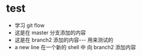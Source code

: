 # test
- 学习 git flow
-  这是在 master 分支添加的内容
-  这是在 branch2 添加的内容--- 用来测试的
- a new line  在一个新的 shell 中 向 branch2 添加内容

